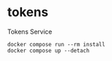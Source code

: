# tokens

Tokens Service

```console
docker compose run --rm install
docker compose up --detach
```
